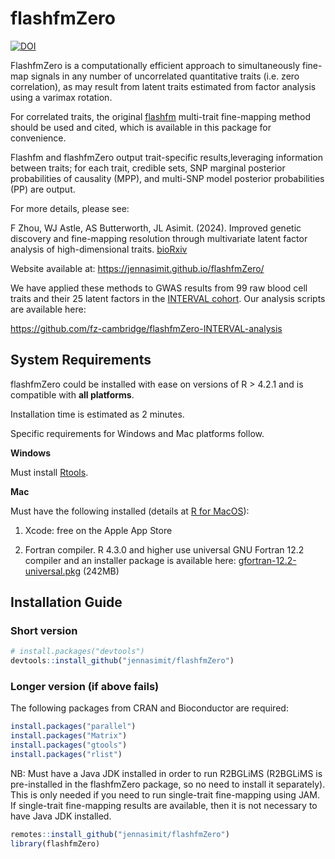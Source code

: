
<!-- README.md is generated from README.Rmd. Please edit that file -->

# flashfmZero

<!-- badges: start -->

[![DOI](https://zenodo.org/badge/DOI/10.5281/zenodo.13305579.svg)](https://doi.org/10.5281/zenodo.13305579)
<!-- badges: end -->

FlashfmZero is a computationally efficient approach to simultaneously
fine-map signals in any number of uncorrelated quantitative traits
(i.e. zero correlation), as may result from latent traits estimated from
factor analysis using a varimax rotation.

For correlated traits, the original
[flashfm](https://www.nature.com/articles/s41467-021-26364-y)
multi-trait fine-mapping method should be used and cited, which is
available in this package for convenience.

Flashfm and flashfmZero output trait-specific results,leveraging
information between traits; for each trait, credible sets, SNP marginal
posterior probabilities of causality (MPP), and multi-SNP model
posterior probabilities (PP) are output.

For more details, please see:

F Zhou, WJ Astle, AS Butterworth, JL Asimit. (2024). Improved genetic
discovery and fine-mapping resolution through multivariate latent factor
analysis of high-dimensional traits.
[bioRxiv](https://www.biorxiv.org/content/10.1101/2024.08.23.609452v1)

Website available at: <https://jennasimit.github.io/flashfmZero/>

We have applied these methods to GWAS results from 99 raw blood cell
traits and their 25 latent factors in the [INTERVAL
cohort](https://doi.org/10.1186/1745-6215-15-363). Our analysis scripts
are available here:

<https://github.com/fz-cambridge/flashfmZero-INTERVAL-analysis>

## System Requirements

flashfmZero could be installed with ease on versions of R \> 4.2.1 and
is compatible with **all platforms**.

Installation time is estimated as 2 minutes.

Specific requirements for Windows and Mac platforms follow.

**Windows**

Must install [Rtools](https://cran.r-project.org/bin/windows/Rtools/).

**Mac**

Must have the following installed (details at [R for
MacOS](https://cran.r-project.org/bin/macosx/tools/)):

1.  Xcode: free on the Apple App Store

2.  Fortran compiler. R 4.3.0 and higher use universal GNU Fortran 12.2
    compiler and an installer package is available here:
    [gfortran-12.2-universal.pkg](https://mac.r-project.org/tools/gfortran-12.2-universal.pkg)
    (242MB)

## Installation Guide

### Short version

``` r
# install.packages("devtools")
devtools::install_github("jennasimit/flashfmZero")
```

### Longer version (if above fails)

The following packages from CRAN and Bioconductor are required:

``` r
install.packages("parallel")
install.packages("Matrix")
install.packages("gtools")
install.packages("rlist")
```

NB: Must have a Java JDK installed in order to run R2BGLiMS (R2BGLiMS is
pre-installed in the flashfmZero package, so no need to install it
separately). This is only needed if you need to run single-trait
fine-mapping using JAM. If single-trait fine-mapping results are
available, then it is not necessary to have Java JDK installed.

``` r
remotes::install_github("jennasimit/flashfmZero")
library(flashfmZero)
```
